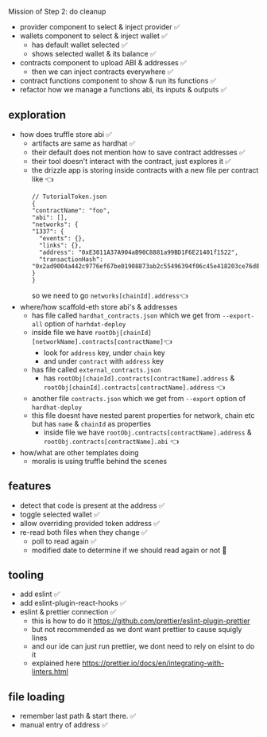 Mission of Step 2: do cleanup

- provider component to select & inject provider ✅
- wallets component to select & inject wallet ✅
  - has default wallet selected ✅
  - shows selected wallet & its balance ✅
- contracts component to upload ABI & addresses ✅
  - then we can inject contracts everywhere ✅
- contract functions component to show & run its functions ✅
- refactor how we manage a functions abi, its inputs & outputs ✅

## exploration
- how does truffle store abi ✅ 
  - artifacts are same as hardhat ✅
  - their default does not mention how to save contract addresses ✅
  - their tool doesn't interact with the contract, just explores it ✅
  - the drizzle app is storing inside contracts with a new file per contract like 👈
    ```
    // TutorialToken.json
    {
    "contractName": "foo",
    "abi": [],
    "networks": {
    "1337": {
      "events": {},
      "links": {},
      "address": "0xE3011A37A904aB90C8881a99BD1F6E21401f1522",
      "transactionHash": "0x2ad9004a442c9776ef67be01908873ab2c55496394f06c45e418203ce76d8e33"
    }
    }
    ```
    so we need to go `networks[chainId].address`👈
- where/how scaffold-eth store abi's & addresses
  - has file called `hardhat_contracts.json` which we get from `--export-all` option of `harhdat-deploy`
  - inside file we have `rootObj[chainId][networkName].contracts[contractName]`👈
    - look for `address` key, under `chain` key
    - and under `contract` with `address` key
  - has file called `external_contracts.json`
    - has `rootObj[chainId].contracts[contractName].address` & `rootObj[chainId].contracts[contractName].address` 👈
  - another file `contracts.json` which we get from `--export` option of `hardhat-deploy`
  - this file doesnt have nested parent properties for network, chain etc but has `name` & `chainId` as properties
    - inside file we have  `rootObj.contracts[contractName].address` & `rootObj.contracts[contractName].abi` 👈
- how/what are other templates doing
  - moralis is using truffle behind the scenes

## features
- detect that code is present at the address ✅
- toggle selected wallet ✅
- allow overriding provided token address ✅
- re-read both files when they change ✅
  - poll to read again  ✅
  - modified date to determine if we should read again or not 🦵  

## tooling
- add eslint ✅
- add eslint-plugin-react-hooks ✅
- eslint & prettier connection ✅
  - this is how to do it https://github.com/prettier/eslint-plugin-prettier
  - but not recommended as we dont want prettier to cause squigly lines 
  - and our ide can just run prettier, we dont need to rely on elsint to do it
  - explained here https://prettier.io/docs/en/integrating-with-linters.html

## file loading
- remember last path & start there. ✅
- manual entry of address ✅